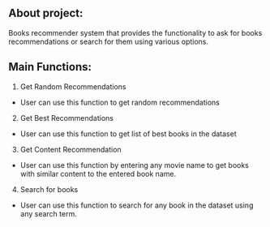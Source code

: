 About project:
-
Books recommender system that provides the functionality to ask for books recommendations or search for them using various options.

Main Functions:
-
1. Get Random Recommendations
- User can use this function to get random recommendations

2. Get Best Recommendations
- User can use this function to get list of best books in the dataset

3. Get Content Recommendation
- User can use this function by entering any movie name to get books with similar content to the entered book name. 

4. Search for books
- User can use this function to search for any book in the dataset using any search term.


